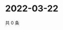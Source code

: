 # 2022-03-22

共 0 条

<!-- BEGIN WEIBO -->
<!-- 最后更新时间 Tue Mar 22 2022 02:15:42 GMT+0800 (China Standard Time) -->

<!-- END WEIBO -->
